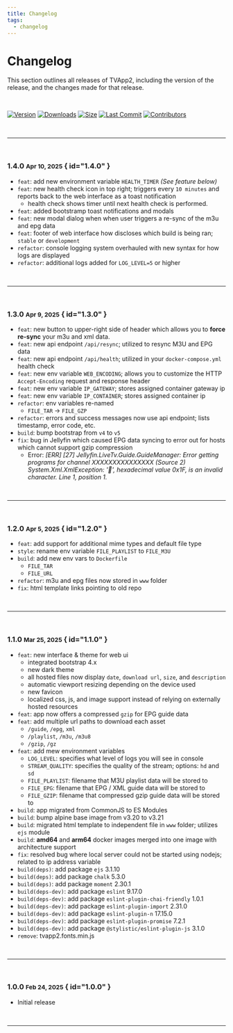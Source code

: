 ```yaml
---
title: Changelog
tags:
  - changelog
---
```


# Changelog

This section outlines all releases of TVApp2, including the version of the release, and the changes made for that release.

<br />

<p align="center" markdown="1">

<!-- prettier-ignore-start -->
[![Version][github-version-img]][github-version-uri]
[![Downloads][github-downloads-img]][github-downloads-uri]
[![Size][github-size-img]][github-size-img]
[![Last Commit][github-commit-img]][github-commit-img]
[![Contributors][contribs-all-img]](#contributors)
<!-- prettier-ignore-end -->

</p>

<br />

---

<br />

### <!-- md:version stable- -->  1.4.0 <small>Apr 10, 2025</small> { id="1.4.0" }

- `feat`: add new environment variable `HEALTH_TIMER` _(See feature below)_
- `feat`: new health check icon in top right; triggers every `10 minutes` and reports back to the web interface as a toast notification
    - health check shows timer until next health check is performed.
- `feat`: added bootstramp toast notifications and modals
- `feat`: new modal dialog when when user triggers a re-sync of the m3u and epg data
- `feat`: footer of web interface how discloses which build is being ran; `stable` or `development`
- `refactor`: console logging system overhauled with new syntax for how logs are displayed
- `refactor`: additional logs added for `LOG_LEVEL=5` or higher

<br />

---

<br />

### <!-- md:version stable- -->  1.3.0 <small>Apr 9, 2025</small> { id="1.3.0" }

- `feat`: new button to upper-right side of header which allows you to **force re-sync** your m3u and xml data.
- `feat`: new api endpoint `/api/resync`; utilized to resync M3U and EPG data
- `feat`: new api endpoint `/api/health`; utilized in your `docker-compose.yml` health check
- `feat`: new env variable `WEB_ENCODING`; allows you to customize the HTTP `Accept-Encoding` request and response header
- `feat`: new env variable `IP_GATEWAY`; stores assigned container gateway ip
- `feat`: new env variable `IP_CONTAINER`; stores assigned container ip
- `refactor`: env variables re-named
    - `FILE_TAR` → `FILE_GZP`
- `refactor`: errors and success messages now use api endpoint; lists timestamp, error code, etc.
- `build`: bump bootstrap from `v4` to `v5`
- `fix`: bug in Jellyfin which caused EPG data syncing to error out for hosts which cannot support gzip compression
    - Error:  _[ERR] [27] Jellyfin.LiveTv.Guide.GuideManager: Error getting programs for channel XXXXXXXXXXXXXXX (Source 2) System.Xml.XmlException: '', hexadecimal value 0x1F, is an invalid character. Line 1, position 1._

<br />

---

<br />

### <!-- md:version stable- -->  1.2.0 <small>Apr 5, 2025</small> { id="1.2.0" }

- `feat`: add support for additional mime types and default file type
- `style`: rename env variable `FILE_PLAYLIST` to `FILE_M3U`
- `build`: add new env vars to `Dockerfile`
    - `FILE_TAR`
    - `FILE_URL`
- `refactor`: m3u and epg files now stored in `www` folder
- `fix`: html template links pointing to old repo

<br />

---

<br />

### <!-- md:version stable- --> 1.1.0 <small>Mar 25, 2025</small> { id="1.1.0" }

- `feat`: new interface & theme for web ui
    - integrated bootstrap 4.x
    - new dark theme
    - all hosted files now display `date`, `download url`, `size`, and `description`
    - automatic viewport resizing depending on the device used
    - new favicon
    - localized css, js, and image support instead of relying on externally hosted resources
- `feat`: app now offers a compressed `gzip` for EPG guide data
- `feat`: add multiple url paths to download each asset
    - `/guide`, `/epg`, `xml`
    - `/playlist`, `/m3u`, `/m3u8`
    - `/gzip`, `/gz`
- `feat`: add mew environment variables
    - `LOG_LEVEL`: specifies what level of logs you will see in console
    - `STREAM_QUALITY`: specifies the quality of the stream; options: `hd` and `sd`
    - `FILE_PLAYLIST`: filename that M3U playlist data will be stored to
    - `FILE_EPG`: filename that EPG / XML guide data will be stored to
    - `FILE_GZIP`: filename that compressed gzip guide data will be stored to
- `build`: app migrated from CommonJS to ES Modules
- `build`: bump alpine base image from v3.20 to v3.21
- `build`: migrated html template to independent file in `www` folder; utilizes `ejs` module
- `build`: **amd64** and **arm64** docker images merged into one image with architecture support
- `fix`: resolved bug where local server could not be started using nodejs; related to ip address variable
- `build(deps)`: add package `ejs` 3.1.10
- `build(deps)`: add package `chalk` 5.3.0
- `build(deps)`: add package `moment` 2.30.1
- `build(deps-dev)`: add package `eslint` 9.17.0
- `build(deps-dev)`: add package `eslint-plugin-chai-friendly` 1.0.1
- `build(deps-dev)`: add package `eslint-plugin-import` 2.31.0
- `build(deps-dev)`: add package `eslint-plugin-n` 17.15.0
- `build(deps-dev)`: add package `eslint-plugin-promise` 7.2.1
- `build(deps-dev)`: add package `@stylistic/eslint-plugin-js` 3.1.0
- `remove`: tvapp2.fonts.min.js

<br />

---

<br />

### <!-- md:version stable- --> 1.0.0 <small>Feb 24, 2025</small> { id="1.0.0" }

- Initial release

<br />

---

<br />

<!-- prettier-ignore-start -->
<!-- markdownlint-disable -->

<!-- BADGE > GENERAL -->
  [general-npmjs-uri]: https://npmjs.com
  [general-nodejs-uri]: https://nodejs.org
  [general-npmtrends-uri]: http://npmtrends.com/csf-firewall

<!-- BADGE > VERSION > GITHUB -->
  [github-version-img]: https://img.shields.io/github/v/tag/TheBinaryNinja/tvapp2?logo=GitHub&label=Version&color=ba5225
  [github-version-uri]: https://github.com/TheBinaryNinja/tvapp2/releases

<!-- BADGE > LICENSE > MIT -->
  [license-mit-img]: https://img.shields.io/badge/MIT-FFF?logo=creativecommons&logoColor=FFFFFF&label=License&color=9d29a0
  [license-mit-uri]: https://github.com/TheBinaryNinja/tvapp2/blob/main/LICENSE

<!-- BADGE > GITHUB > DOWNLOAD COUNT -->
  [github-downloads-img]: https://img.shields.io/github/downloads/TheBinaryNinja/tvapp2/total?logo=github&logoColor=FFFFFF&label=Downloads&color=376892
  [github-downloads-uri]: https://github.com/TheBinaryNinja/tvapp2/releases

<!-- BADGE > GITHUB > DOWNLOAD SIZE -->
  [github-size-img]: https://img.shields.io/github/repo-size/TheBinaryNinja/tvapp2?logo=github&label=Size&color=59702a
  [github-size-uri]: https://github.com/TheBinaryNinja/tvapp2/releases

<!-- BADGE > ALL CONTRIBUTORS -->
  [contribs-all-img]: https://img.shields.io/github/all-contributors/TheBinaryNinja/tvapp2?logo=contributorcovenant&color=de1f6f&label=contributors
  [contribs-all-uri]: https://github.com/all-contributors/all-contributors

<!-- BADGE > GITHUB > BUILD > NPM -->
  [github-build-img]: https://img.shields.io/github/actions/workflow/status/TheBinaryNinja/tvapp2/npm-release.yml?logo=github&logoColor=FFFFFF&label=Build&color=%23278b30
  [github-build-uri]: https://github.com/TheBinaryNinja/tvapp2/actions/workflows/npm-release.yml

<!-- BADGE > GITHUB > BUILD > Pypi -->
  [github-build-pypi-img]: https://img.shields.io/github/actions/workflow/status/TheBinaryNinja/tvapp2/release-pypi.yml?logo=github&logoColor=FFFFFF&label=Build&color=%23278b30
  [github-build-pypi-uri]: https://github.com/TheBinaryNinja/tvapp2/actions/workflows/pypi-release.yml

<!-- BADGE > GITHUB > TESTS -->
  [github-tests-img]: https://img.shields.io/github/actions/workflow/status/TheBinaryNinja/tvapp2/npm-tests.yml?logo=github&label=Tests&color=2c6488
  [github-tests-uri]: https://github.com/TheBinaryNinja/tvapp2/actions/workflows/npm-tests.yml

<!-- BADGE > GITHUB > COMMIT -->
  [github-commit-img]: https://img.shields.io/github/last-commit/TheBinaryNinja/tvapp2?logo=conventionalcommits&logoColor=FFFFFF&label=Last%20Commit&color=313131
  [github-commit-uri]: https://github.com/TheBinaryNinja/tvapp2/commits/main/

<!-- BADGE > Github > Docker Image > SELFHOSTED BADGES -->
  [github-docker-version-img]: https://badges-ghcr.onrender.com/thebinaryninja/tvapp2/latest_tag?color=%233d9e18&ignore=development-amd64%2Cdevelopment%2Cdevelopment-arm64%2Clatest&label=version&trim=
  [github-docker-version-uri]: https://github.com/TheBinaryNinja/tvapp2/pkgs/container/tvapp2

<!-- BADGE > Dockerhub > Docker Image -->
  [dockerhub-docker-version-img]: https://img.shields.io/docker/v/thebinaryninja/tvapp2?sort=semver&arch=arm64
  [dockerhub-docker-version-uri]: https://hub.docker.com/repository/docker/thebinaryninja/tvapp2/general

<!-- BADGE > Gitea > Docker Image > SELFHOSTED BADGES -->
  [gitea-docker-version-img]: https://badges-ghcr.onrender.com/thebinaryninja/tvapp2/latest_tag?color=%233d9e18&ignore=latest&label=version&trim=
  [gitea-docker-version-uri]: https://git.binaryninja.net/BinaryNinja/tvapp2

<!-- BADGE > Gitea 2 > Docker Image -->
  [gitea2-docker-version-img]: https://img.shields.io/gitea/v/release/binaryninja/tvapp2?gitea_url=https%3A%2F%2Fgit.binaryninja.net
  [gitea2-docker-version-uri]: https://git.binaryninja.net/BinaryNinja/-/packages/container/tvapp2/latest

<!-- BADGE > BUTTON > SUBMIT ISSUES -->
  [btn-github-submit-img]: https://img.shields.io/badge/submit%20new%20issue-de1f5c?style=for-the-badge&logo=github&logoColor=FFFFFF
  [btn-github-submit-uri]: https://github.com/TheBinaryNinja/tvapp2/issues

<!-- prettier-ignore-end -->
<!-- markdownlint-restore -->
